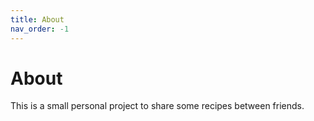 ```yaml
---
title: About
nav_order: -1
---
```

# About

This is a small personal project to share some recipes between friends. 